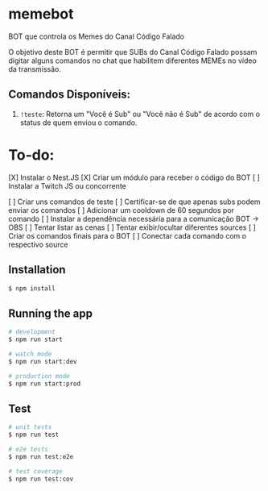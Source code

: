 # memebot

BOT que controla os Memes do Canal Código Falado

O objetivo deste BOT é permitir que SUBs do Canal Código Falado possam digitar alguns comandos no chat que habilitem diferentes MEMEs no vídeo da transmissão.

## Comandos Disponíveis:

1. `!teste`: Retorna um "Você é Sub" ou "Você não é Sub" de acordo com o status de quem enviou o comando.

# To-do:

[X] Instalar o Nest.JS
[X] Criar um módulo para receber o código do BOT
[ ] Instalar a Twitch JS ou concorrente

[ ] Criar uns comandos de teste
[ ] Certificar-se de que apenas subs podem enviar os comandos
[ ] Adicionar um cooldown de 60 segundos por comando
[ ] Instalar a dependência necessária para a comunicação BOT -> OBS
[ ] Tentar listar as cenas
[ ] Tentar exibir/ocultar diferentes sources
[ ] Criar os comandos finais para o BOT
[ ] Conectar cada comando com o respectivo source

## Installation

```bash
$ npm install
```

## Running the app

```bash
# development
$ npm run start

# watch mode
$ npm run start:dev

# production mode
$ npm run start:prod
```

## Test

```bash
# unit tests
$ npm run test

# e2e tests
$ npm run test:e2e

# test coverage
$ npm run test:cov
```

